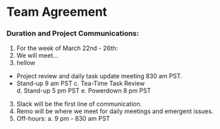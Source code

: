 # Team Agreement

### Duration and Project Communications:

1. For the week of March 22nd - 26th:
2. We will meet...
  1. hellow
  * Project review and daily task update meeting 830 am PST.
  * Stand-up 9 am PST
  c. Tea-Time Task Review  
  d. Stand-up 5 pm PST
  e. Powerdown 8 pm PST
3. Slack will be the first line of communication.
4. Remo will be where we meet for daily meetings and emergent issues.  
5. Off-hours:
  a. 9 pm - 830 am PST
